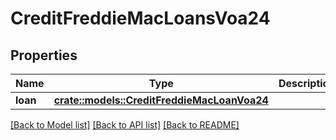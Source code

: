 # CreditFreddieMacLoansVoa24

## Properties

Name | Type | Description | Notes
------------ | ------------- | ------------- | -------------
**loan** | [**crate::models::CreditFreddieMacLoanVoa24**](CreditFreddieMacLoan_VOA_2_4.md) |  | 

[[Back to Model list]](../README.md#documentation-for-models) [[Back to API list]](../README.md#documentation-for-api-endpoints) [[Back to README]](../README.md)


